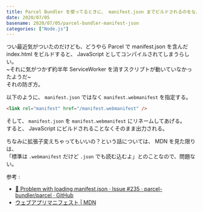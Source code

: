 ```yaml
---
title: Parcel Bundler を使ってるときに、 manifest.json までビルドされるのをなんとかしたい
date: 2020/07/05
basename: 2020/07/05/parcel-bundler-manifest-json
categories: ["Node.js"]
---
```


つい最近気がついたのだけども、どうやら Parcel で manifest.json を含んだ  
index.html をビルドすると、 JavaScript としてコンパイルされてしまうらしい。  
~それに気がつかず約半年 ServiceWorker を消すスクリプトが動いていなかったようだ~  
それの防ぎ方。

以下のように、 `manifest.json` ではなく `manifest.webmanifest` を指定する。

```html
<link rel="manifest" href="/manifest.webmanifest" />
```

そして、 `manifest.json` を `manifest.webmanifest` にリネームしてあげる。  
すると、 JavaScript にビルドされることなくそのまま出力される。

ちなみに拡張子変えちゃってもいいの？という話については、 MDN を見た限りは、  
「標準は `.webmanifest` だけど `.json` でも読む込むよ」とのことなので、問題ない。

参考 :

- [🐛 Problem with loading manifest.json · Issue #235 · parcel-bundler/parcel · GitHub](https://github.com/parcel-bundler/parcel/issues/235)
- [ウェブアプリマニフェスト | MDN](https://developer.mozilla.org/ja/docs/Web/Manifest)
